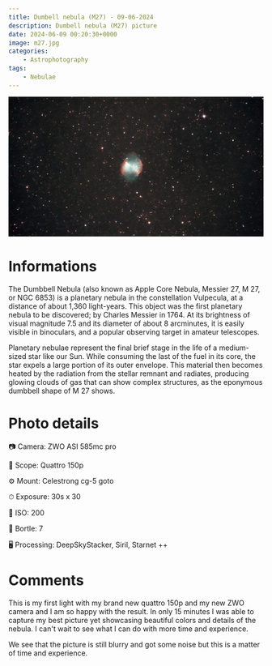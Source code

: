 ```yaml
---
title: Dumbell nebula (M27) - 09-06-2024
description: Dumbell nebula (M27) picture
date: 2024-06-09 00:20:30+0000
image: m27.jpg
categories:
    - Astrophotography
tags:
    - Nebulae
---
```


![m27 picture](m27.jpg)

# Informations

The Dumbbell Nebula (also known as Apple Core Nebula, Messier 27, M 27, or NGC 6853) is a planetary nebula in the constellation Vulpecula, at a distance of about 1,360 light-years. This object was the first planetary nebula to be discovered; by Charles Messier in 1764. At its brightness of visual magnitude 7.5 and its diameter of about 8 arcminutes, it is easily visible in binoculars, and a popular observing target in amateur telescopes.

Planetary nebulae represent the final brief stage in the life of a medium-sized star like our Sun. While consuming the last of the fuel in its core, the star expels a large portion of its outer envelope. This material then becomes heated by the radiation from the stellar remnant and radiates, producing glowing clouds of gas that can show complex structures, as the eponymous dumbbell shape of M 27 shows.

# Photo details

📷 Camera: ZWO ASI 585mc pro

🔭 Scope: Quattro 150p

⚙️ Mount: Celestrong cg-5 goto

⏱ Exposure: 30s x 30

🌌 ISO: 200

🌇 Bortle: 7

🖥 Processing: DeepSkyStacker, Siril, Starnet ++

# Comments

This is my first light with my brand new quattro 150p and my new ZWO camera and I am so happy with the result.
In only 15 minutes I was able to capture my best picture yet showcasing beautiful colors and details of the nebula. I can't wait to see what I can do with more time and experience. 

We see that the picture is still blurry and got some noise but this is a matter of time and experience.
```